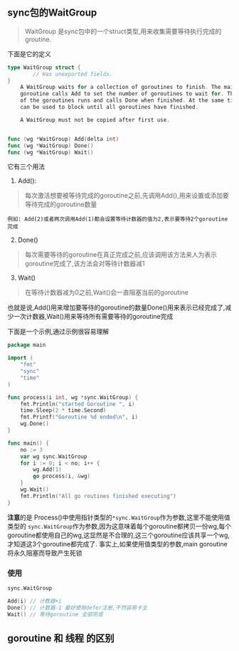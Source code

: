 ## sync包的WaitGroup 
> WaitGroup 是sync包中的一个struct类型,用来收集需要等待执行完成的groutine.

下面是它的定义
``` go
type WaitGroup struct {
        // Has unexported fields.
}
    A WaitGroup waits for a collection of goroutines to finish. The main
    goroutine calls Add to set the number of goroutines to wait for. Then each
    of the goroutines runs and calls Done when finished. At the same time, Wait
    can be used to block until all goroutines have finished.

    A WaitGroup must not be copied after first use.


func (wg *WaitGroup) Add(delta int)
func (wg *WaitGroup) Done()
func (wg *WaitGroup) Wait()
```

它有三个用法
1. Add(): 
> 每次激活想要被等待完成的goroutine之前,先调用Add(),用来设置或添加要等待完成的goroutine数量

	例如: Add(2)或者两次调用Add(1)都会设置等待计数器的值为2,表示要等待2个goroutine完成
2. Done() 
> 每次需要等待的goroutine在真正完成之前,应该调用该方法来人为表示goroutine完成了,该方法会对等待计数器减1

3. Wait()
> 在等待计数器减为0之前,Wait()会一直阻塞当前的goroutine

也就是说,Add()用来增加要等待的goroutine的数量Done()用来表示已经完成了,减少一次计数器,Wait()用来等待所有需要等待的goroutine完成


下面是一个示例,通过示例很容易理解
``` go
package main

import (  
    "fmt"
    "sync"
    "time"
)

func process(i int, wg *sync.WaitGroup) {  
    fmt.Println("started Goroutine ", i)
    time.Sleep(2 * time.Second)
    fmt.Printf("Goroutine %d ended\n", i)
    wg.Done()
}

func main() {  
    no := 3
    var wg sync.WaitGroup
    for i := 0; i < no; i++ {
        wg.Add(1)
        go process(i, &wg)
    }
    wg.Wait()
    fmt.Println("All go routines finished executing")
}
```

**注意**的是 Process()中使用指针类型的`*sync.WaitGroup`作为参数,这里不能使用值类型的 `sync.WaitGroup`作为参数,因为这意味着每个goroutine都拷贝一份wg,每个goroutine都使用自己的wg,这显然是不合理的,这三个goroutine应该共享一个wg,才知道这3个goroutine都完成了.
事实上,如果使用值类型的参数,main goroutine将永久阻塞而导致产生死锁





### 使用

``` go
sync.WaitGroup

Add(i) // 计数器+i
Done() // 计数器-1 最好使用defer注册,不然容易卡主
Wait() // 等待goroutine 全部完成
```





## goroutine 和 线程 的区别

